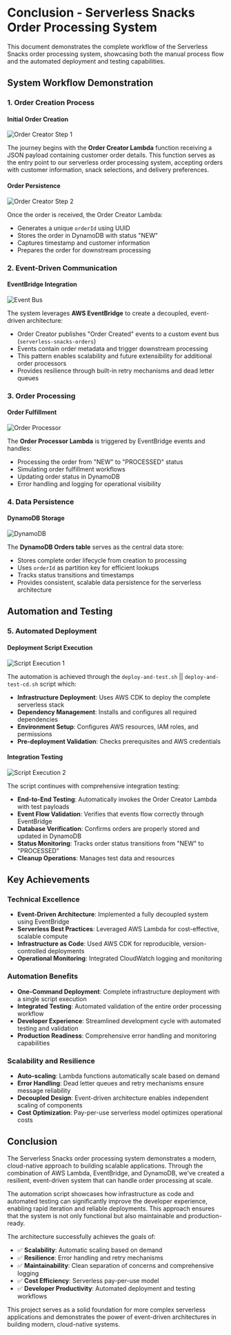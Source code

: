 # Conclusion - Serverless Snacks Order Processing System

This document demonstrates the complete workflow of the Serverless Snacks order processing system, showcasing both the manual process flow and the automated deployment and testing capabilities.

## System Workflow Demonstration

### 1. Order Creation Process

#### Initial Order Creation
![Order Creator Step 1](images/order-creator1.png)

The journey begins with the **Order Creator Lambda** function receiving a JSON payload containing customer order details. This function serves as the entry point to our serverless order processing system, accepting orders with customer information, snack selections, and delivery preferences.

#### Order Persistence
![Order Creator Step 2](images/order-creator2.png)

Once the order is received, the Order Creator Lambda:
- Generates a unique `orderId` using UUID
- Stores the order in DynamoDB with status "NEW"
- Captures timestamp and customer information
- Prepares the order for downstream processing

### 2. Event-Driven Communication

#### EventBridge Integration
![Event Bus](images/event-bus.png)

The system leverages **AWS EventBridge** to create a decoupled, event-driven architecture:
- Order Creator publishes "Order Created" events to a custom event bus (`serverless-snacks-orders`)
- Events contain order metadata and trigger downstream processing
- This pattern enables scalability and future extensibility for additional order processors
- Provides resilience through built-in retry mechanisms and dead letter queues

### 3. Order Processing

#### Order Fulfillment
![Order Processor](images/order-processor.png)

The **Order Processor Lambda** is triggered by EventBridge events and handles:
- Processing the order from "NEW" to "PROCESSED" status
- Simulating order fulfillment workflows
- Updating order status in DynamoDB
- Error handling and logging for operational visibility

### 4. Data Persistence

#### DynamoDB Storage
![DynamoDB](images/dynamo-db.png)

The **DynamoDB Orders table** serves as the central data store:
- Stores complete order lifecycle from creation to processing
- Uses `orderId` as partition key for efficient lookups
- Tracks status transitions and timestamps
- Provides consistent, scalable data persistence for the serverless architecture

## Automation and Testing

### 5. Automated Deployment

#### Deployment Script Execution
![Script Execution 1](images/script1.png)

The automation is achieved through the `deploy-and-test.sh` || `deploy-and-test-cd.sh` script which:
- **Infrastructure Deployment**: Uses AWS CDK to deploy the complete serverless stack
- **Dependency Management**: Installs and configures all required dependencies
- **Environment Setup**: Configures AWS resources, IAM roles, and permissions
- **Pre-deployment Validation**: Checks prerequisites and AWS credentials

#### Integration Testing
![Script Execution 2](images/script2.png)

The script continues with comprehensive integration testing:
- **End-to-End Testing**: Automatically invokes the Order Creator Lambda with test payloads
- **Event Flow Validation**: Verifies that events flow correctly through EventBridge
- **Database Verification**: Confirms orders are properly stored and updated in DynamoDB
- **Status Monitoring**: Tracks order status transitions from "NEW" to "PROCESSED"
- **Cleanup Operations**: Manages test data and resources

## Key Achievements

### Technical Excellence
- **Event-Driven Architecture**: Implemented a fully decoupled system using EventBridge
- **Serverless Best Practices**: Leveraged AWS Lambda for cost-effective, scalable compute
- **Infrastructure as Code**: Used AWS CDK for reproducible, version-controlled deployments
- **Operational Monitoring**: Integrated CloudWatch logging and monitoring

### Automation Benefits
- **One-Command Deployment**: Complete infrastructure deployment with a single script execution
- **Integrated Testing**: Automated validation of the entire order processing workflow
- **Developer Experience**: Streamlined development cycle with automated testing and validation
- **Production Readiness**: Comprehensive error handling and monitoring capabilities

### Scalability and Resilience
- **Auto-scaling**: Lambda functions automatically scale based on demand
- **Error Handling**: Dead letter queues and retry mechanisms ensure message reliability
- **Decoupled Design**: Event-driven architecture enables independent scaling of components
- **Cost Optimization**: Pay-per-use serverless model optimizes operational costs

## Conclusion

The Serverless Snacks order processing system demonstrates a modern, cloud-native approach to building scalable applications. Through the combination of AWS Lambda, EventBridge, and DynamoDB, we've created a resilient, event-driven system that can handle order processing at scale.

The automation script showcases how infrastructure as code and automated testing can significantly improve the developer experience, enabling rapid iteration and reliable deployments. This approach ensures that the system is not only functional but also maintainable and production-ready.

The architecture successfully achieves the goals of:
- ✅ **Scalability**: Automatic scaling based on demand
- ✅ **Resilience**: Error handling and retry mechanisms
- ✅ **Maintainability**: Clean separation of concerns and comprehensive logging
- ✅ **Cost Efficiency**: Serverless pay-per-use model
- ✅ **Developer Productivity**: Automated deployment and testing workflows

This project serves as a solid foundation for more complex serverless applications and demonstrates the power of event-driven architectures in building modern, cloud-native systems.